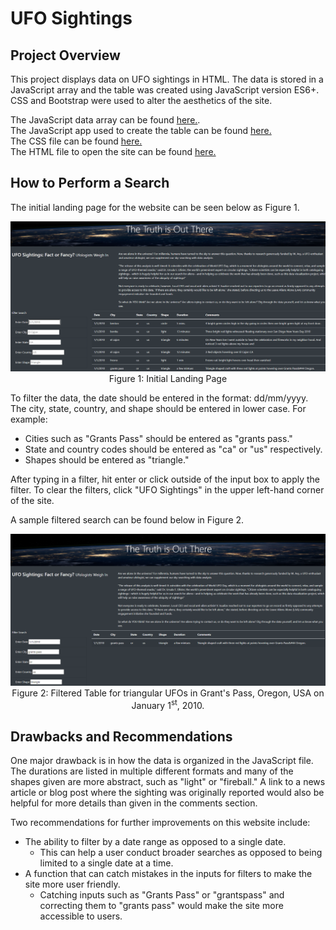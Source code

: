 # UFO Sightings

## Project Overview

This project displays data on UFO sightings in HTML. The data is stored in a JavaScript array and the table was created using JavaScript version ES6+. CSS and Bootstrap were used to alter the aesthetics of the site.

The JavaScript data array can be found [here.](https://github.com/skgolden13/UFOs/blob/main/js/data.js).<br>
The JavaScript app used to create the table can be found [here.](https://github.com/skgolden13/UFOs/blob/main/js/app.js)<br>
The CSS file can be found [here.](https://github.com/skgolden13/UFOs/blob/main/static/css/style.css)<br>
The HTML file to open the site can be found [here.](https://github.com/skgolden13/UFOs/blob/main/index.html)<br>

## How to Perform a Search

The initial landing page for the website can be seen below as Figure 1.

<p align="center">
  <img width="900" alt="Initial_Site" src="https://github.com/skgolden13/UFOs/blob/main/images/Initial_Site.PNG"><br>
  Figure 1: Initial Landing Page
</p>

To filter the data, the date should be entered in the format: dd/mm/yyyy. The city, state, country, and shape should be entered in lower case. For example:
- Cities such as "Grants Pass" should be entered as "grants pass." 
- State and country codes should be entered as "ca" or "us" respectively.
- Shapes should be entered as "triangle."

After typing in a filter, hit enter or click outside of the input box to apply the filter. To clear the filters, click "UFO Sightings" in the upper left-hand corner of the site.

A sample filtered search can be found below in Figure 2.

<p align="center">
  <img width="900" alt="Filtered_Site" src="https://github.com/skgolden13/UFOs/blob/main/images/Filtered_Site.PNG"><br>
  Figure 2: Filtered Table for triangular UFOs in Grant's Pass, Oregon, USA on January 1<sup>st</sup>, 2010.
</p>

## Drawbacks and Recommendations

One major drawback is in how the data is organized in the JavaScript file. The durations are listed in multiple different formats and many of the shapes given are more abstract, such as "light" or "fireball." A link to a news article or blog post where the sighting was originally reported would also be helpful for more details than given in the comments section.

Two recommendations for further improvements on this website include:
- The ability to filter by a date range as opposed to a single date.
  - This can help a user conduct broader searches as opposed to being limited to a single date at a time.
- A function that can catch mistakes in the inputs for filters to make the site more user friendly.
  - Catching inputs such as "Grants Pass" or "grantspass" and correcting them to "grants pass" would make the site more accessible to users.
